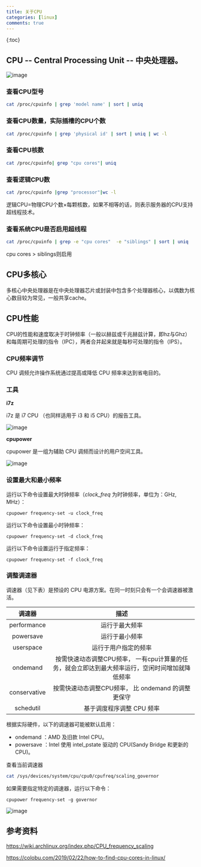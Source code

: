 ```yaml
---
title: 关于CPU
categories: [linux]
comments: true
---
```


{:toc}

## CPU -- **C**entral **P**rocessing **U**nit -- 中央处理器。

![image](https://cdn.jsdelivr.net/gh/chrysoskun/chrysoskun.github.io/assets/img/cpu/cpu01.png)

### 查看CPU型号

```bash
cat /proc/cpuinfo | grep 'model name' | sort | uniq
```

### 查看CPU数量，实际插槽的CPU个数

```bash
cat /proc/cpuinfo | grep 'physical id' | sort | uniq | wc -l
```

### 查看CPU核数

```bash
cat /proc/cpuinfo| grep "cpu cores"| uniq
```

### 查看逻辑CPU数

```bash
cat /proc/cpuinfo |grep "processor"|wc -l
```

逻辑CPU=物理CPU个数×每颗核数，如果不相等的话，则表示服务器的CPU支持超线程技术。

### 查看系统CPU是否启用超线程

```bash
cat /proc/cpuinfo | grep -e "cpu cores"  -e "siblings" | sort | uniq
```

cpu cores > siblings则启用

## CPU多核心

多核心中央处理器是在中央处理器芯片或封装中包含多个处理器核心，以偶数为核心数目较为常见，一般共享cache。

## CPU性能

CPU的性能和速度取决于时钟频率（一般以赫兹或千兆赫兹计算，即hz与Ghz）和每周期可处理的指令（IPC），两者合并起来就是每秒可处理的指令（IPS）。

### CPU频率调节

CPU 调频允许操作系统通过提高或降低 CPU 频率来达到省电目的。

### 工具

**i7z**

i7z 是 i7 CPU （也同样适用于 i3 和 i5 CPU）的报告工具。

![image](https://cdn.jsdelivr.net/gh/chrysoskun/chrysoskun.github.io/assets/img/cpu/cpu02.png)

**cpupower**

cpupower 是一组为辅助 CPU 调频而设计的用户空间工具。

![image](https://cdn.jsdelivr.net/gh/chrysoskun/chrysoskun.github.io/assets/img/cpu/cpu03.png)

### 设置最大和最小频率

运行以下命令设置最大时钟频率（*clock_freq* 为时钟频率，单位为：GHz, MHz）：

```
cpupower frequency-set -u clock_freq
```

运行以下命令设置最小时钟频率：

```
cpupower frequency-set -d clock_freq
```

运行以下命令设置运行于指定频率：

```
cpupower frequency-set -f clock_freq
```

### 调整调速器

调速器（见下表）是预设的 CPU 电源方案。在同一时刻只会有一个会调速器被激活。

|    调速器    |                             描述                             |
| :----------: | :----------------------------------------------------------: |
| performance  |                        运行于最大频率                        |
|  powersave   |                        运行于最小频率                        |
|  userspace   |                     运行于用户指定的频率                     |
|   ondemand   | 按需快速动态调整CPU频率， 一有cpu计算量的任务，就会立即达到最大频率运行，空闲时间增加就降低频率 |
| conservative |      按需快速动态调整CPU频率， 比 ondemand 的调整更保守      |
|  schedutil   |                  基于调度程序调整 CPU 频率                   |

根据实际硬件，以下的调速器可能被默认启用：

- ondemand ：AMD 及旧款 Intel CPU。
- powersave ：Intel 使用 intel_pstate 驱动的 CPU(Sandy Bridge 和更新的CPU)。

查看当前调速器

```bash
cat /sys/devices/system/cpu/cpu0/cpufreq/scaling_governor
```

如果需要指定特定的调速器，运行以下命令：

```
cpupower frequency-set -g governor
```

![image](https://cdn.jsdelivr.net/gh/chrysoskun/chrysoskun.github.io/assets/img/cpu/cpu04.png)

## 参考资料

https://wiki.archlinux.org/index.php/CPU_frequency_scaling

https://colobu.com/2019/02/22/how-to-find-cpu-cores-in-linux/